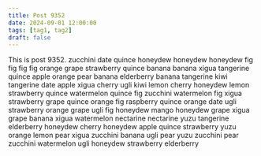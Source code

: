 ```yaml
---
title: Post 9352
date: 2024-09-01 12:00:00
tags: [tag1, tag2]
draft: false
---
```

This is post 9352.
zucchini
date
quince
honeydew
honeydew
honeydew
fig
fig
fig
fig
orange
grape
strawberry
quince
banana
banana
xigua
tangerine
quince
apple
orange
pear
banana
elderberry
banana
tangerine
kiwi
tangerine
date
apple
xigua
cherry
ugli
kiwi
lemon
cherry
honeydew
lemon
strawberry
quince
watermelon
quince
fig
zucchini
watermelon
fig
xigua
strawberry
grape
quince
orange
fig
raspberry
quince
orange
date
ugli
strawberry
orange
grape
ugli
fig
honeydew
mango
honeydew
grape
xigua
grape
banana
xigua
watermelon
nectarine
nectarine
yuzu
tangerine
elderberry
honeydew
cherry
honeydew
apple
quince
strawberry
yuzu
orange
lemon
pear
xigua
zucchini
banana
ugli
pear
yuzu
zucchini
pear
zucchini
watermelon
ugli
honeydew
strawberry
elderberry
